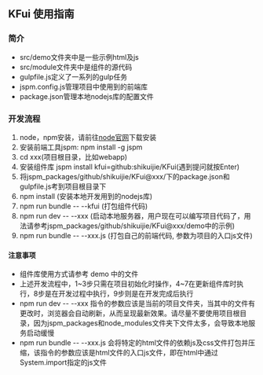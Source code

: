 ## KFui 使用指南

### 简介
  * src/demo文件夹中是一些示例html及js
  * src/module文件夹中是组件的源代码
  * gulpfile.js定义了一系列的gulp任务
  * jspm.config.js管理项目中使用到的前端库
  * package.json管理本地nodejs库的配置文件

### 开发流程
  1. node，npm安装，请前往[node官网](https://nodejs.org/en)下载安装
  2. 安装前端工具jspm: npm install -g jspm
  3. cd xxx(项目根目录，比如webapp)
  4. 安装组件库 jspm install kfui=github:shikuijie/KFui(遇到提问就按Enter)
  5. 将jspm_packages/github/shikuijie/KFui@xxx/下的package.json和gulpfile.js考到项目根目录下
  6. npm install (安装本地开发用到的nodejs库)
  7. npm run bundle -- --kfui (打包组件代码)
  8. npm run dev -- --xxx (启动本地服务器，用户现在可以编写项目代码了，用法请参考jspm_packages/github/shikuijie/KFui@xxx/demo中的示例)
  9. npm run bundle -- --xxx.js (打包自己的前端代码, 参数为项目的入口js文件)

#### 注意事项
  * 组件库使用方式请参考 demo 中的文件
  * 上述开发流程中，1~3步只需在项目初始化时操作，4~7在更新组件库时执行，8步是在开发过程中执行，9步则是在开发完成后执行
  * npm run dev -- --xxx 指令的参数应该是当前的项目文件夹，当其中的文件有更改时，浏览器会自动刷新，从而呈现最新效果。请尽量不要使用项目根目录，因为jspm_packages和node_modules文件夹下文件太多，会导致本地服务启动缓慢
  * npm run bundle -- --xxx.js 会将特定的html文件的依赖js及css文件打包并压缩，该指令的参数应该是html文件的入口js文件，即在html中通过System.import指定的js文件
